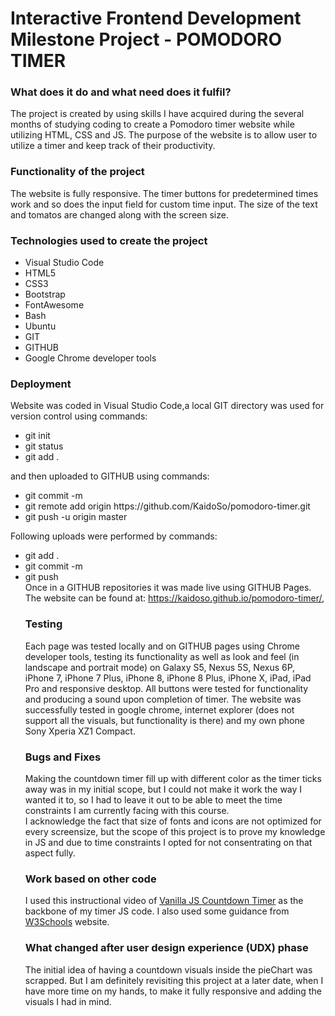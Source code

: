<h1>Interactive Frontend Development Milestone Project - POMODORO TIMER</h1>

<h3>What does it do and what need does it fulfil?</h3>
The project is created by using skills I have acquired during the several months of studying coding to create a Pomodoro timer website while utilizing HTML, CSS and JS. The purpose of the website is to allow user to utilize a timer and keep track of their productivity.

<h3>Functionality of the project</h3>
The website is fully responsive. The timer buttons for predetermined times work and so does the input field for custom time input.
The size of the text and tomatos are changed along with the screen size. 

<h3>Technologies used to create the project</h3>
<ul>
<li>Visual Studio Code</li>
<li>HTML5</li>
<li>CSS3</li>
<li>Bootstrap</li>
<li>FontAwesome</li>
<li>Bash</li>
<li>Ubuntu</li>
<li>GIT</li>
<li>GITHUB</li>
<li>Google Chrome developer tools</li></ul>

<h3>Deployment</h3>
Website was coded in Visual Studio Code,a local GIT directory was used for version control using commands:
<ul>
<li>git init</li>
<li>git status</li>
<li>git add . </li></ul>
and then uploaded to GITHUB using commands:
<ul>
<li>git commit -m</li>
<li>git remote add origin https://github.com/KaidoSo/pomodoro-timer.git</li>
<li>git push -u origin master</li></ul>
Following uploads were performed by commands:
<ul>
<li>git add .</li>
<li>git commit -m</li>
<li>git push</li>
Once in a GITHUB repositories it was made live using GITHUB Pages. The website can be found at: <a href="https://kaidoso.github.io/pomodoro-timer/" target="_blank">https://kaidoso.github.io/pomodoro-timer/</a>, 

<h3>Testing</h3>
Each page was tested locally and on GITHUB pages using Chrome developer tools, testing its functionality as well as look and feel (in landscape and portrait mode) on Galaxy S5, Nexus 5S, Nexus 6P, iPhone 7, iPhone 7 Plus, iPhone 8, iPhone 8 Plus, iPhone X, iPad, iPad Pro and responsive desktop. All buttons were tested for functionality and producing a sound upon completion of timer. The website was successfully tested in google chrome, internet explorer (does not support all the visuals, but functionality is there) and my own phone Sony Xperia XZ1 Compact.

<h3>Bugs and Fixes</h3>
Making the countdown timer fill up with different color as the timer ticks away was in my initial scope, but I could not make it work the way I wanted it to, so I had to leave it out to be able to meet the time constraints I am currently facing with this course.
<br>
I acknowledge the fact that size of fonts and icons are not optimized for every screensize, but the scope of this project is to prove my knowledge in JS and due to time constraints I opted for not consentrating on that aspect fully.

<h3>Work based on other code</h3>
I used this instructional video of <a href="https://www.youtube.com/watch?v=LAaf7-WuJJQ" target="_blank">Vanilla JS Countdown Timer</a> as the backbone of my timer JS code. I also used some guidance from <a href="https://www.w3schools.com/" target="_blank">W3Schools</a> website.

<h3>What changed after user design experience (UDX) phase</h3>
The initial idea of having a countdown visuals inside the pieChart was scrapped. But I am definitely revisiting this project at a later date, when I have more time on my hands, to make it fully responsive and adding the visuals I had in mind.
 


